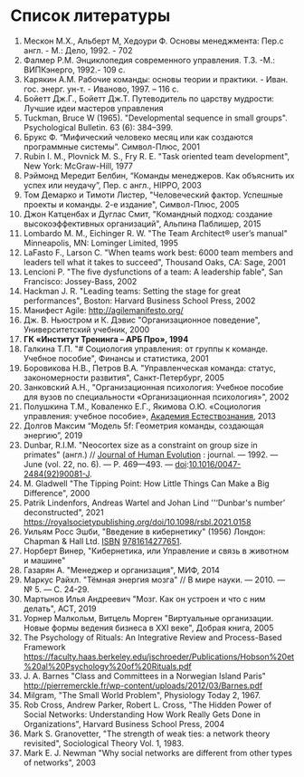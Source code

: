 # Список литературы

1. Мескон М.Х., Альбеpт М, Хедоуpи Ф. Основы менеджмента: Пеp.с англ. - М.: Дело, 1992. - 702 
2. Фалмер Р.М. Энциклопедия современного управления. Т.3. -М.: ВИПКэнерго, 1992.- 109 с.
3. Карякин А.М. Рабочие команды: основы теории и практики. - Иван. гос. энерг. ун-т. - Иваново, 1997. – 116 с.
4. Бойетт Дж.Г., Бойетт Дж.Т. Путеводитель по царству мудрости: Лучшие идеи мастеров управления
5. Tuckman, Bruce W (1965). "Developmental sequence in small groups". Psychological Bulletin. 63 (6): 384–399.
6. Брукс Ф. “Мифический человеко месяц или как создаются программные системы”. Символ-Плюс, 2001
7. Rubin I. M., Plovnick M. S., Fry R. E. "Task oriented team development", New York: McGraw-Hill, 1977
8. Рэймонд Мередит Белбин, “Команды менеджеров. Как объяснить их успех или неудачу”, Пер. с англ., HIPPO, 2003
9. Том Демарко и Тимоти Листер, "Человеческий фактор. Успешные проекты и команды. 2-е издание", Символ-Плюс, 2005
10. Джон Катценбах и Дуглас Смит, "Командный подход: создание высокоэффективных организаций", Альпина Паблишер, 2015
11. Lombardo M. M., Eichinger R. W. "The Team Architect® user’s manual" Minneapolis, MN: Lominger Limited, 1995
12. LaFasto F., Larson С. "When teams work best: 6000 team members
    and leaders tell what it takes to succeed", Thousand Oaks, CA: Sage, 2001
13. Lencioni P. "The five dysfunctions of a team: A leadership fable", San
    Francisco: Jossey-Bass, 2002
14. Hackman J. R. "Leading teams: Setting the stage for great performances", Boston: Harvard Business School Press, 2002
15. Манифест Agile: http://agilemanifesto.org/
16. Дж. В. Ньюстром и К. Дэвис "Организационное поведение", Университетский учебник, 2000
17. **ГК «Институт Тренинга – АРБ Про», 1994**
18. Галкина Т.П. "# Социология управления: от группы к команде. Учебное пособие", Финансы и статистика, 2001
19. Боровикова Н.В., Петров В.А. "Управленческая команда: статус, закономерности развития", Санкт-Петербург, 2005
20. Занковский А.Н., "Организационная психология: Учебное пособие для вузов по специальности «Организационная психология»", 2002
21. Полушкина Т.М., Коваленко Е.Г., Якимова О.Ю. «Социология управления: учебное пособие», [Академия Естествознания](http://express.rae.ru/), 2013
22. Долгов Максим “Модель 5f: Геометрия команды, создающая энергию”, 2019
23. Dunbar, R.I.M. "Neocortex size as a constraint on group size in primates" (англ.) // [Journal of Human Evolution](https://ru.wikipedia.org/wiki/Journal_of_Human_Evolution "Journal of Human Evolution") : journal. — 1992. — June (vol. 22, no. 6). — P. 469—493. — [doi](https://ru.wikipedia.org/wiki/Doi "Doi"):[10.1016/0047-2484(92)90081-J](https://dx.doi.org/10.1016%2F0047-2484%2892%2990081-J).
24. M. Gladwell "The Tipping Point: How Little Things Can Make a Big Difference", 2000
25. Patrik Lindenfors, Andreas Wartel and Johan Lind ''‘Dunbar's number’ deconstructed", 2021 https://royalsocietypublishing.org/doi/10.1098/rsbl.2021.0158
26. Уильям Росс Эшби, "Введение в кибернетику" (1956) Лондон: Chapman & Hall Ltd. [ISBN](https://translated.turbopages.org/proxy_u/en-ru.ru.4905f7a1-6481a955-33490705-74722d776562/https/en.wikipedia.org/wiki/ISBN_(identifier) "ISBN (идентификатор)") [9781614277651](https://translated.turbopages.org/proxy_u/en-ru.ru.4905f7a1-6481a955-33490705-74722d776562/https/en.wikipedia.org/wiki/Special:BookSources/9781614277651 "Специальный раздел:Книжные источники/9781614277651").
27. Норберт Винер, "Кибернетика, или Управление и связь в животном и машине"
28. Газарян А. "Менеджер и организация", МИФ, 2014
29. Маркус Райхл. "Тёмная энергия мозга" // В мире науки. — 2010. — № 5. — С. 24-29.
30. Мартынов Илья Андреевич "Мозг. Как он устроен и что с ним делать", АСТ, 2019
31. Уорнер Малкольм, Витцель Морген "Виртуальные организации. Новые формы ведения бизнеса в XXI веке", Добрая книга, 2005
32. The Psychology of Rituals: An Integrative Review and Process-Based Framework https://faculty.haas.berkeley.edu/jschroeder/Publications/Hobson%20et%20al%20Psychology%20of%20Rituals.pdf
33. J. A. Barnes "Class and Committees in a Norwegian Island Paris" http://pierremerckle.fr/wp-content/uploads/2012/03/Barnes.pdf
34. Milgram, "The Small World Problem", Physiology Today 2, 1967.
35. Rob Cross, Andrew Parker, Robert L. Cross, "The Hidden Power of Social Networks: Understanding How Work Really Gets Done in Organizations", Harvard Business School Press, 2004
36. Mark S. Granovetter, "The strength of weak ties: a network theory revisited", Sociological Theory Vol. 1, 1983.
37. Mark E. J. Newman "Why social networks are different from other types of networks", 2003